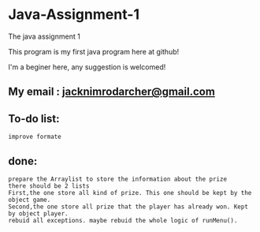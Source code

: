 # Java-Assignment-1
The java assignment 1

This program is my first java program here at github!

I'm a beginer here, any suggestion is welcomed!

My email : jacknimrodarcher@gmail.com
--------
To-do list:
--------
	improve formate

done:
--------
	prepare the Arraylist to store the information about the prize
	there should be 2 lists
	First,the one store all kind of prize. This one should be kept by the object game.
	Second,the one store all prize that the player has already won. Kept by object player.
	rebuid all exceptions. maybe rebuid the whole logic of runMenu().